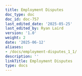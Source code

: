 ```yaml
---
title: Employment Disputes
doc_type: doc
doc_id: doc-757
last_edited_date: '2025-05-25'
last_edited_by: Ryan Laird
version: '1.0'
weight: 2
date: '2025-06-12'
aliases:
- /docs/employment-disputes_1_1/
description: ''
linkTitle: Employment Disputes
type: docs
---
```


<!-- Unsupported block type: table_of_contents -->

<!-- Unsupported block type: unsupported -->
